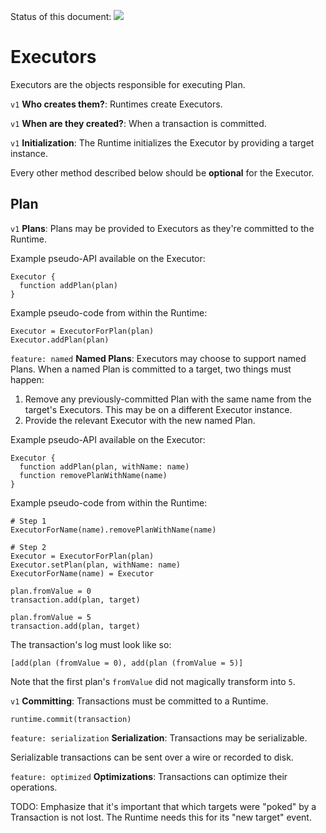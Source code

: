 Status of this document:
![](../../../_assets/under-construction-flashing-barracade-animation.gif)

# Executors

Executors are the objects responsible for executing Plan.

`v1` **Who creates them?**: Runtimes create Executors.

`v1` **When are they created?**: When a transaction is committed.

`v1` **Initialization**: The Runtime initializes the Executor by providing a target instance.

Every other method described below should be **optional** for the Executor.

## Plan

`v1` **Plans**: Plans may be provided to Executors as they're committed to the Runtime.

Example pseudo-API available on the Executor:

    Executor {
      function addPlan(plan)
    }

Example pseudo-code from within the Runtime:

    Executor = ExecutorForPlan(plan)
    Executor.addPlan(plan)

`feature: named` **Named Plans**: Executors may choose to support named Plans. When a named Plan is committed to a target, two things must happen:

1. Remove any previously-committed Plan with the same name from the target's Executors. This may be on a different Executor instance.
2. Provide the relevant Executor with the new named Plan.

Example pseudo-API available on the Executor:

    Executor {
      function addPlan(plan, withName: name)
      function removePlanWithName(name)
    }

Example pseudo-code from within the Runtime:

    # Step 1
    ExecutorForName(name).removePlanWithName(name)
    
    # Step 2
    Executor = ExecutorForPlan(plan)
    Executor.setPlan(plan, withName: name)
    ExecutorForName(name) = Executor

    plan.fromValue = 0
    transaction.add(plan, target)
    
    plan.fromValue = 5
    transaction.add(plan, target)

The transaction's log must look like so:

    [add(plan (fromValue = 0), add(plan (fromValue = 5)]

Note that the first plan's `fromValue` did not magically transform into `5`.

`v1` **Committing**: Transactions must be committed to a Runtime.

    runtime.commit(transaction)

`feature: serialization` **Serialization**: Transactions may be serializable.

Serializable transactions can be sent over a wire or recorded to disk.

`feature: optimized` **Optimizations**: Transactions can optimize their operations.

TODO: Emphasize that it's important that which targets were "poked" by a Transaction is not lost. The Runtime needs this for its "new target" event.
